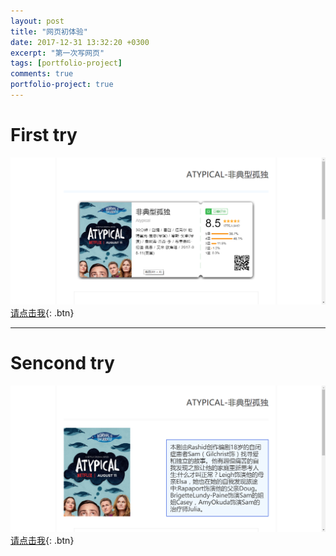 ```yaml
---
layout: post
title: "网页初体验"
date: 2017-12-31 13:32:20 +0300
excerpt: "第一次写网页"
tags: [portfolio-project]
comments: true
portfolio-project: true
---
```

# First try
![jietu](/assets/img/first-try.png)
[请点击我](/portfolio/first-try/index.html){: .btn}

---

# Sencond try
![jietu](/assets/img/second-try.png)
[请点击我](/portfolio/second-try/index.html){: .btn}

